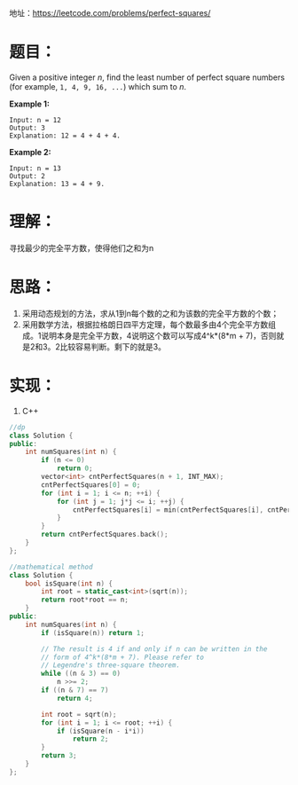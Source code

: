 地址：https://leetcode.com/problems/perfect-squares/

# 题目：

Given a positive integer *n*, find the least number of perfect square numbers (for example, `1, 4, 9, 16, ...`) which sum to *n*.

**Example 1:**

```
Input: n = 12
Output: 3 
Explanation: 12 = 4 + 4 + 4.
```

**Example 2:**

```
Input: n = 13
Output: 2
Explanation: 13 = 4 + 9.
```

# 理解：

寻找最少的完全平方数，使得他们之和为n

# 思路：

1. 采用动态规划的方法，求从1到n每个数的之和为该数的完全平方数的个数；
2. 采用数学方法，根据拉格朗日四平方定理，每个数最多由4个完全平方数组成。1说明本身是完全平方数，4说明这个数可以写成4^k\*(8\*m + 7)，否则就是2和3。2比较容易判断。剩下的就是3。

# 实现：

1. C++

```cpp
//dp
class Solution {
public:
	int numSquares(int n) {
		if (n <= 0)
			return 0;
		vector<int> cntPerfectSquares(n + 1, INT_MAX);
		cntPerfectSquares[0] = 0;
		for (int i = 1; i <= n; ++i) {
			for (int j = 1; j*j <= i; ++j) {
				cntPerfectSquares[i] = min(cntPerfectSquares[i], cntPerfectSquares[i - j*j] + 1);
			}
		}
		return cntPerfectSquares.back();
	}
};

//mathematical method
class Solution {
	bool isSquare(int n) {
		int root = static_cast<int>(sqrt(n));
		return root*root == n;
	}
public:
	int numSquares(int n) {
		if (isSquare(n)) return 1;

		// The result is 4 if and only if n can be written in the 
		// form of 4^k*(8*m + 7). Please refer to 
		// Legendre's three-square theorem.
		while ((n & 3) == 0)
			n >>= 2;
		if ((n & 7) == 7)
			return 4;

		int root = sqrt(n);
		for (int i = 1; i <= root; ++i) {
			if (isSquare(n - i*i))
				return 2;
		}
		return 3;
	}
};
```
